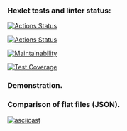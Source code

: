 ### Hexlet tests and linter status:

[![Actions Status](https://github.com/MamBoota/frontend-project-46/actions/workflows/hexlet-check.yml/badge.svg)](https://github.com/MamBoota/frontend-project-46/actions)

[![Actions Status](https://github.com/MamBoota/frontend-project-46/actions/workflows/mamboota-check.yml/badge.svg)](https://github.com/MamBoota/frontend-project-46/actions)

[![Maintainability](https://api.codeclimate.com/v1/badges/6e34909e009c5750eb46/maintainability)](https://codeclimate.com/github/MamBoota/frontend-project-46/maintainability)

[![Test Coverage](https://api.codeclimate.com/v1/badges/6e34909e009c5750eb46/test_coverage)](https://codeclimate.com/github/MamBoota/frontend-project-46/test_coverage)

### Demonstration.

### Comparison of flat files (JSON).

[![asciicast](https://asciinema.org/a/dKfUuO2tPPkyxGzmH0tVam3E4.svg)](https://asciinema.org/a/dKfUuO2tPPkyxGzmH0tVam3E4)
